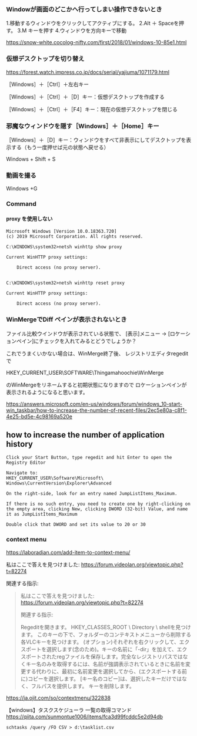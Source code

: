 ### Windowが画面のどこかへ行ってしまい操作できないとき

1.移動するウィンドウをクリックしてアクティブにする。
2.Alt ＋ Spaceを押す。
3.M キーを押す
4.ウィンドウを方向キーで移動

https://snow-white.cocolog-nifty.com/first/2018/01/windows-10-85e1.html


### 仮想デスクトップを切り替え

https://forest.watch.impress.co.jp/docs/serial/yajiuma/1071179.html

［Windows］＋［Ctrl］＋左右キー

［Windows］＋［Ctrl］＋［D］キー：仮想デスクトップを作成する

［Windows］＋［Ctrl］＋［F4］キー：現在の仮想デスクトップを閉じる

### 邪魔なウィンドウを隠す［Windows］＋［Home］キー

［Windows］＋［D］キー：ウィンドウをすべて非表示にしてデスクトップを表示する（もう一度押せば元の状態へ戻せる）

Windows + Shift + S

### 動画を撮る

Windows +G


### Command

#### proxy を使用しない

```
Microsoft Windows [Version 10.0.18363.720]
(c) 2019 Microsoft Corporation. All rights reserved.

C:\WINDOWS\system32>netsh winhttp show proxy

Current WinHTTP proxy settings:

    Direct access (no proxy server).


C:\WINDOWS\system32>netsh winhttp reset proxy

Current WinHTTP proxy settings:

    Direct access (no proxy server).
```

### WinMergeでDiff ペインが表示されないとき

ファイル比較ウインドウが表示されている状態で、
[表示]メニュー → [ロケーションペイン]にチェックを入れてみるとどうでしょうか？

これでうまくいかない場合は、WinMerge終了後、
レジストリエディタregeditで

HKEY_CURRENT_USER\SOFTWARE\Thingamahoochie\WinMerge

のWinMergeをリネームすると初期状態になりますので
ロケーションペインが表示されるようになると思います。


https://answers.microsoft.com/en-us/windows/forum/windows_10-start-win_taskbar/how-to-increase-the-number-of-recent-files/2ec5e80a-c8f1-4e25-bd5e-4c98169a520e

## how to increase the number of application history

```
Click your Start Button, type regedit and hit Enter to open the Registry Editor

Navigate to:
HKEY_CURRENT_USER\Software\Microsoft\ Windows\CurrentVersion\Explorer\Advanced

On the right-side, look for an entry named JumpListItems_Maximum.

If there is no such entry, you need to create one by right-clicking on the empty area, clicking New, clicking DWORD (32-bit) Value, and name it as JumpListItems_Maximum

Double click that DWORD and set its value to 20 or 30
```


### context menu

https://laboradian.com/add-item-to-context-menu/

私はここで答えを見つけました:
https://forum.videolan.org/viewtopic.php?t=82274

関連する指示:

> 私はここで答えを見つけました:
> https://forum.videolan.org/viewtopic.php?t=82274
> 
> 関連する指示:
> 
> 
> Regeditを開きます。 HKEY_CLASSES_ROOT \ Directory \ shellを見つけます。
> このキーの下で、フォルダーのコンテキストメニューから削除する各VLCキーを見つけます。
> (オプション)それぞれを右クリックして、エクスポートを選択します(念のため)。キーの名前に「-dir」を加えて、エクスポートされたregファイルを保存します。完全なレジストリパスではなくキー名のみを取得するには、名前が強調表示されているときに名前を変更する代わりに、最初に名前変更を選択してから、(エクスポートする前に)コピーを選択します。 [キー名のコピー]は、選択したキーだけではなく、フルパスを提供します。
> キーを削除します。

https://ja.ojit.com/so/contextmenu/322838


【windows】タスクスケジューラ 一覧の取得コマンド
https://qiita.com/sunmontue1006/items/fca3d99fcddc5e2d94db

```
schtasks /query /FO CSV > d:\tasklist.csv
```
